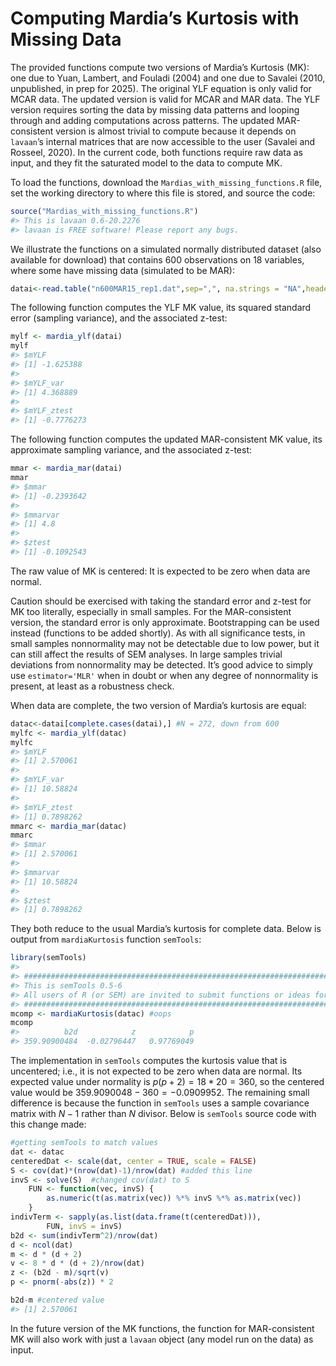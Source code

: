 
<!-- README.md is generated from README.Rmd. Please edit that file -->

# Computing Mardia’s Kurtosis with Missing Data

The provided functions compute two versions of Mardia’s Kurtosis (MK):
one due to Yuan, Lambert, and Fouladi (2004) and one due to Savalei
(2010, unpublished, in prep for 2025). The original YLF equation is only
valid for MCAR data. The updated version is valid for MCAR and MAR data.
The YLF version requires sorting the data by missing data patterns and
looping through and adding computations across patterns. The updated
MAR-consistent version is almost trivial to compute because it depends
on `lavaan`’s internal matrices that are now accessible to the user
(Savalei and Rosseel, 2020). In the current code, both functions require
raw data as input, and they fit the saturated model to the data to
compute MK.

To load the functions, download the `Mardias_with_missing_functions.R`
file, set the working directory to where this file is stored, and source
the code:

``` r
source("Mardias_with_missing_functions.R")
#> This is lavaan 0.6-20.2276
#> lavaan is FREE software! Please report any bugs.
```

We illustrate the functions on a simulated normally distributed dataset
(also available for download) that contains 600 observations on 18
variables, where some have missing data (simulated to be MAR):

``` r
datai<-read.table("n600MAR15_rep1.dat",sep=",", na.strings = "NA",header=TRUE)
```

The following function computes the YLF MK value, its squared standard
error (sampling variance), and the associated z-test:

``` r
mylf <- mardia_ylf(datai)
mylf
#> $mYLF
#> [1] -1.625388
#> 
#> $mYLF_var
#> [1] 4.368889
#> 
#> $mYLF_ztest
#> [1] -0.7776273
```

<!-- old code gave: mYLF = -1.625496; old EQS code gave: -1.6241. current code gives: -1.625388 -->

The following function computes the updated MAR-consistent MK value, its
approximate sampling variance, and the associated z-test:

``` r
mmar <- mardia_mar(datai)
mmar
#> $mmar
#> [1] -0.2393642
#> 
#> $mmarvar
#> [1] 4.8
#> 
#> $ztest
#> [1] -0.1092543
```

<!-- old code: -.2393470; current code:  -0.2393642 -->

The raw value of MK is centered: It is expected to be zero when data are
normal.

Caution should be exercised with taking the standard error and z-test
for MK too literally, especially in small samples. For the
MAR-consistent version, the standard error is only approximate.
Bootstrapping can be used instead (functions to be added shortly). As
with all significance tests, in small samples nonnormality may not be
detectable due to low power, but it can still affect the results of SEM
analyses. In large samples trivial deviations from nonnormality may be
detected. It’s good advice to simply use `estimator='MLR'` when in doubt
or when any degree of nonnormality is present, at least as a robustness
check.

When data are complete, the two version of Mardia’s kurtosis are equal:

``` r
datac<-datai[complete.cases(datai),] #N = 272, down from 600
mylfc <- mardia_ylf(datac)
mylfc
#> $mYLF
#> [1] 2.570061
#> 
#> $mYLF_var
#> [1] 10.58824
#> 
#> $mYLF_ztest
#> [1] 0.7898262
mmarc <- mardia_mar(datac)
mmarc
#> $mmar
#> [1] 2.570061
#> 
#> $mmarvar
#> [1] 10.58824
#> 
#> $ztest
#> [1] 0.7898262
```

<!-- m = 2.570061, var=10.58824, z=.7898262 -->

They both reduce to the usual Mardia’s kurtosis for complete data. Below
is output from `mardiaKurtosis` function `semTools`:

``` r
library(semTools)
#> 
#> ###############################################################################
#> This is semTools 0.5-6
#> All users of R (or SEM) are invited to submit functions or ideas for functions.
#> ###############################################################################
mcomp <- mardiaKurtosis(datac) #oops
mcomp
#>          b2d            z            p 
#> 359.90900484  -0.02796447   0.97769049
```

The implementation in `semTools` computes the kurtosis value that is
uncentered; i.e., it is not expected to be zero when data are normal.
Its expected value under normality is $p(p+2)=18*20=360$, so the
centered value would be $359.9090048 - 360 = -0.0909952$. The remaining
small difference is because the function in `semTools` uses a sample
covariance matrix with $N-1$ rather than $N$ divisor. Below is
`semTools` source code with this change made:

``` r
#getting semTools to match values 
dat <- datac
centeredDat <- scale(dat, center = TRUE, scale = FALSE)
S <- cov(dat)*(nrow(dat)-1)/nrow(dat) #added this line 
invS <- solve(S)  #changed cov(dat) to S
    FUN <- function(vec, invS) {
        as.numeric(t(as.matrix(vec)) %*% invS %*% as.matrix(vec))
    }
indivTerm <- sapply(as.list(data.frame(t(centeredDat))), 
        FUN, invS = invS)
b2d <- sum(indivTerm^2)/nrow(dat)
d <- ncol(dat)
m <- d * (d + 2)
v <- 8 * d * (d + 2)/nrow(dat)
z <- (b2d - m)/sqrt(v)
p <- pnorm(-abs(z)) * 2

b2d-m #centered value
#> [1] 2.570061
```

In the future version of the MK functions, the function for
MAR-consistent MK will also work with just a `lavaan` object (any model
run on the data) as input.
